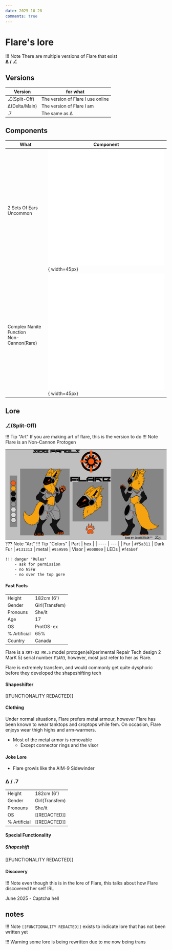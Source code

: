 ```yaml
---
date: 2025-10-28
comments: true
---
```

# Flare's lore
!!! Note
    There are multiple versions of Flare that exist<br>
    **Δ / ⎇**
<!-- more -->
## Versions

|    Version    | for what |
| ------------- | -------- |
| ⎇(Split-Off) | The version of Flare I use online
| Δ(Delta/Main) | The version of Flare I am
| .7            | The same as Δ

## Components
| What | Component |
| ---- | --------- |
| 2 Sets Of Ears<br>Uncommon |![alt text](ears2.png){ width=45px}|
| Complex Nanite Function<br>Non-Cannon(Rare) |![alt text](nanites.png){ width=45px}

## Lore
### ⎇(Split-Off)
!!! Tip "Art"
    If you are making art of flare, this is the version to do
!!! Note
    Flare is an Non-Cannon Protogen

![Ref Sheet](flareRefSheet.png)
??? Note "Art"
    !!! Tip "Colors"
        | Part | hex |
        | ---- | --- |
        | Fur  | `#f5a311`
        | Dark Fur | `#131313`
        | metal | `#959595`
        | Visor | `#000000`
        | LEDs  | `#f45b0f`

    !!! danger "Rules"
        - ask for permission
        - no NSFW
        - no over the top gore
#### Fast Facts

|              |        |
| ------------ | ------ |
| Height       | 182cm (6') |
| Gender       | Girl(Transfem) |
| Pronouns     | She/it |
| Age          | 17 |
| OS           | ProtOS-ex |
| % Artificial | 65% |
| Country      | Canada

Flare is a `XRT-02 MK.5` model protogen(eXperimental Repair Tech design 2 MarK 5) serial number `F1AR3`, however, most just refer to her as Flare.

Flare is extremely transfem, and would commonly get quite dysphoric before they developed the shapeshifting tech 

#### Shapeshifter

[[FUNCTIONALITY REDACTED]]

#### Clothing
Under normal situations, Flare prefers metal armour, however Flare has been known to wear tanktops and croptops while fem.
On occasion, Flare enjoys wear thigh highs and arm-warmers.

- Most of the metal armor is removable
    - Except connector rings and the visor

#### Joke Lore
- Flare growls like the AIM-9 Sidewinder

### Δ / .7
|              |        |
| ------------ | ------ |
| Height       | 182cm (6') |
| Gender       | Girl(Transfem) |
| Pronouns     | She/it |
| OS           | [[REDACTED]] |
| % Artificial | [[REDACTED]]

#### Special Functionality
##### Shapeshift

[[FUNCTIONALITY REDACTED]]

#### Discovery

!!! Note
    even though this is in the lore of Flare, this talks about how Flare discovered her self IRL

June 2025 - Captcha hell


## notes

!!! Note
    `[[FUNCTIONALITY REDACTED]]` exists to indicate lore that has not been written yet

!!! Warning
    some lore is being rewritten due to me now being trans